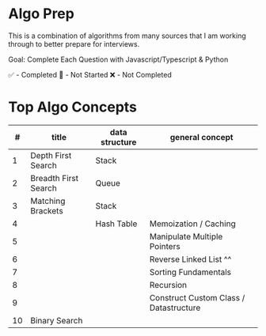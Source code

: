# Algo Prep
This is a combination of algorithms from many sources that I am working through to better prepare for interviews. 

Goal: Complete Each Question with Javascript/Typescript & Python

✅ - Completed
🔸 - Not Started
❌ - Not Completed

# Top Algo Concepts
| #     | title                     | data structure                        | general concept                           |
| ---   | ---                       | ---                                   | ---                                       |
| 1     | Depth First Search        | Stack                                 |                                           |
| 2     | Breadth First Search      | Queue                                 |                                           |
| 3     | Matching Brackets         | Stack                                 |                                           |
| 4     |                           | Hash Table                            | Memoization / Caching                     |
| 5     |                           |                                       | Manipulate Multiple Pointers              | 
| 6     |                           |                                       | Reverse Linked List ^^                    |
| 7     |                           |                                       | Sorting Fundamentals                      |
| 8     |                           |                                       | Recursion                                 |
| 9     |                           |                                       | Construct Custom Class / Datastructure    |
| 10    | Binary Search             |                                       |                                           |
